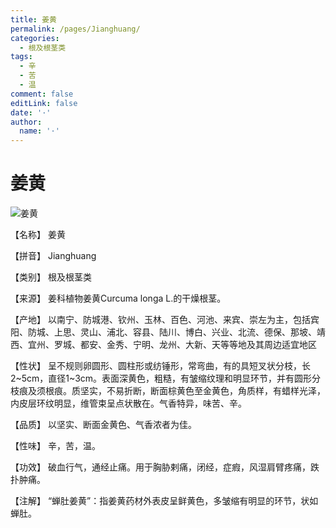```yaml
---
title: 姜黄
permalink: /pages/Jianghuang/
categories: 
  - 根及根茎类
tags: 
  - 辛
  - 苦
  - 温
comment: false
editLink: false
date: '·'
author: 
  name: '·'
---
```

# 姜黄

![姜黄](https://sys01.lib.hkbu.edu.hk/cmed/mmid/images/B00005.jpg)

<!-- more -->
【名称】	姜黄	

【拼音】	Jianghuang

【类别】	根及根茎类

【来源】	姜科植物姜黄Curcuma longa L.的干燥根茎。

【产地】	以南宁、防城港、钦州、玉林、百色、河池、来宾、崇左为主，包括宾阳、防城、上思、灵山、浦北、容县、陆川、博白、兴业、北流、德保、那坡、靖西、宜州、罗城、都安、金秀、宁明、龙州、大新、天等等地及其周边适宜地区

【性状】	呈不规则卵圆形、圆柱形或纺锤形，常弯曲，有的具短叉状分枝，长2~5cm，直径1~3cm。表面深黄色，粗糙，有皱缩纹理和明显环节，并有圆形分枝痕及须根痕。质坚实，不易折断，断面棕黄色至金黄色，角质样，有蜡样光泽，内皮层环纹明显，维管束呈点状散在。气香特异，味苦、辛。

【品质】	以坚实、断面金黄色、气香浓者为佳。

【性味】	辛，苦，温。

【功效】	破血行气，通经止痛。用于胸胁剌痛，闭经，症瘕，风湿肩臂疼痛，跌扑肿痛。

【注解】	“蝉肚姜黄”：指姜黄药材外表皮呈鲜黄色，多皱缩有明显的环节，状如蝉肚。

